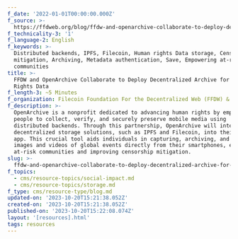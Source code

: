```yaml
---
f_date: '2022-01-01T00:00:00.000Z'
f_source: >-
  https://ffdweb.org/blog/ffdw-and-openarchive-collaborate-to-deploy-decentralized-archive-for-human-rights-data/
f_technicality-3: '1'
f_language-2: English
f_keywords: >-
  Distributed backends, IPFS, Filecoin, Human rights Data storage, Censorship
  mitigation, Archiving, Metadata authentication, Save, Empowering at-risk
  communities
title: >-
  FFDW and OpenArchive Collaborate to Deploy Decentralized Archive for Human
  Rights Data
f_length-3: ~5 Minutes
f_organization: Filecoin Foundation For the Decentralized Web (FFDW) & Open Archive
f_description: >-
  OpenArchive is a nonprofit dedicated to advancing human rights by empowering
  people to collect, verify, and securely preserve mobile media using
  distributed backends. Through this partnership, OpenArchive will integrate
  decentralized storage solutions, such as IPFS and Filecoin, into their Save
  app. This crucial tool aids individuals in capturing, archiving, and verifying
  images and videos of global events directly from their smartphones, empowering
  at-risk communities and improving censorship mitigation.
slug: >-
  ffdw-and-openarchive-collaborate-to-deploy-decentralized-archive-for-human-rights-data-fcead
f_topics:
  - cms/resource-topics/social-impact.md
  - cms/resource-topics/storage.md
f_type: cms/resource-type/blog.md
updated-on: '2023-10-20T15:21:38.052Z'
created-on: '2023-10-20T15:21:38.052Z'
published-on: '2023-10-20T15:22:08.074Z'
layout: '[resources].html'
tags: resources
---
```



